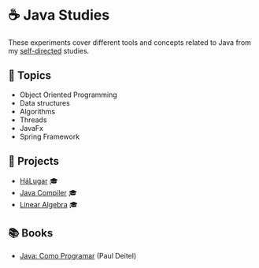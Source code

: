 # ☕ Java Studies

These experiments cover different tools and concepts related to Java from my [self-directed](https://github.com/DanielBrito/self-learning) studies.

## :bookmark_tabs: Topics

- Object Oriented Programming
- Data structures
- Algorithms
- Threads
- JavaFx
- Spring Framework

## :rocket: Projects

- [HáLugar](https://github.com/HaLugar) :mortar_board:
- [Java Compiler](https://github.com/DanielBrito/ufc/tree/master/Compiladores) :mortar_board:
- [Linear Algebra](https://github.com/DanielBrito/ufc/tree/master/%C3%81lgebra%20Linear) :mortar_board:

## :books: Books

- [Java: Como Programar](https://www.amazon.com.br/Java%C2%AE-como-programar-Paul-Deitel/dp/8543004799) (Paul Deitel)
